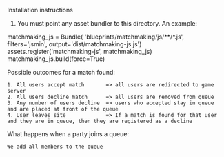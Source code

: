 Installation instructions


1. You must point any asset bundler to this directory. An example:

matchmaking_js = Bundle(
    'blueprints/matchmaking/js/**/*.js',
    filters='jsmin',
    output='dist/matchmaking-js.js')
assets.register('matchmaking-js', matchmaking_js)
matchmaking_js.build(force=True)


Possible outcomes for a match found:

    1. All users accept match       => all users are redirected to game server
    2. All users decline match      => all users are removed from queue
    3. Any number of users decline  => users who accepted stay in queue and are placed at front of the queue
    4. User leaves site             => If a match is found for that user and they are in queue, then they are registered as a decline


What happens when a party joins a queue:

    We add all members to the queue 